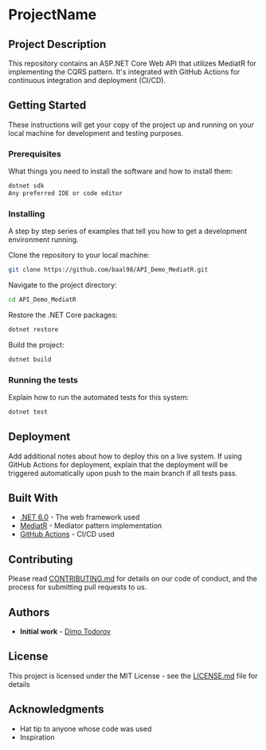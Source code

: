 # ProjectName

## Project Description
This repository contains an ASP.NET Core Web API that utilizes MediatR for implementing the CQRS pattern. It's integrated with GitHub Actions for continuous integration and deployment (CI/CD).

## Getting Started

These instructions will get your copy of the project up and running on your local machine for development and testing purposes.

### Prerequisites

What things you need to install the software and how to install them:

```bash
dotnet sdk
Any preferred IDE or code editor
```

### Installing

A step by step series of examples that tell you how to get a development environment running.

Clone the repository to your local machine:

```bash
git clone https://github.com/baal98/API_Demo_MediatR.git
```

Navigate to the project directory:

```bash
cd API_Demo_MediatR
```

Restore the .NET Core packages:

```bash
dotnet restore
```

Build the project:

```bash
dotnet build
```

### Running the tests

Explain how to run the automated tests for this system:

```bash
dotnet test
```

## Deployment

Add additional notes about how to deploy this on a live system. If using GitHub Actions for deployment, explain that the deployment will be triggered automatically upon push to the main branch if all tests pass.

## Built With

* [.NET 6.0](https://dotnet.microsoft.com/download/dotnet/6.0) - The web framework used
* [MediatR](https://github.com/jbogard/MediatR) - Mediator pattern implementation
* [GitHub Actions](https://github.com/features/actions) - CI/CD used

## Contributing

Please read [CONTRIBUTING.md](https://gist.github.com/PurpleBooth/b24679402957c63ec426) for details on our code of conduct, and the process for submitting pull requests to us.

## Authors

* **Initial work** - [Dimo Todorov](https://github.com/baal98)

## License

This project is licensed under the MIT License - see the [LICENSE.md](LICENSE.md) file for details

## Acknowledgments

* Hat tip to anyone whose code was used
* Inspiration